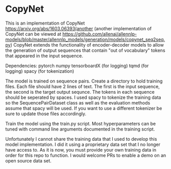 # CopyNet

This is an implementation of CopyNet https://arxiv.org/abs/1603.06393(another (another implementation of CopyNet can be viewed at https://github.com/allenai/allennlp-models/blob/master/allennlp_models/generation/models/copynet_seq2seq.py)
CopyNet extends the functionality of encoder-decoder models to allow the generation
of output sequences that contain "out of vocabulary" tokens that appeared in the input sequence.

Dependencies:
pytorch
numpy
tensorboardX (for logging)
tqmd (for logging)
spacy (for tokenization)

The model is trained on sequence pairs. Create a directory to hold training files. Each file should have 2 lines of text.
The first is the input sequence, the second is the target output sequnce.
The tokens in each sequence should be seperated by spaces.
I used spacy to tokenize the training data so the SequencePairDataset class as well as the evaluation methods assume that spacy will be used.
If you want to use a different tokenizer be sure to update those files accordingly.

Train the model using the train.py script. Most hyperparameters can be tuned with command line arguments documented in the training script.

Unfortunately I cannot share the training data that I used to develop this model implementation. I did it using a proprietary data set that I no longer have access to. As it is now, you must provide your own training data in order for this repo to function. I would welcome PRs to enable a demo on an open source data set. 
